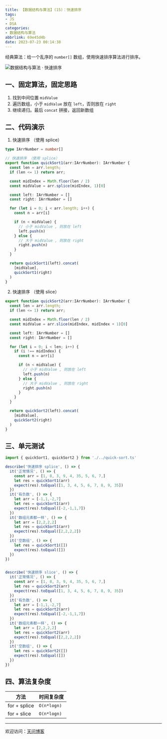 ```yaml
---
title: 【数据结构与算法】(15)：快速排序
tags:
- JS
- DSA
categories:
- 数据结构与算法
abbrlink: 69e45d4b
date: 2023-07-23 00:14:38
---
```


经典算法：给一个乱序的 `number[]` 数组，使用快速排序算法进行排序。

![数据结构与算法 · 快速排序](https://tiven.cn/static/img/img-dsa-01-6Q5tuJKvFrD-nx9eIVizq.jpg)

[//]: # (<!-- more -->)

## 一、固定算法，固定思路

1. 找到中间位置 `midValue`
2. 遍历数组，小于 `midValue` 放在 `left`，否则放在 `right`
3. 继续递归。最后 `concat` 拼接，返回新数组

## 二、代码演示

1. 快速排序 （使用 splice）

```typescript
type IArrNumber = number[]

// 快速排序 （使用 splice）
export function quickSort1(arr:IArrNumber): IArrNumber {
  const len = arr.length;
  if (len <= 1) return arr;

  const midIndex = Math.floor(len / 2)
  const midValue = arr.splice(midIndex, 1)[0]

  const left: IArrNumber = []
  const right: IArrNumber = []

  for (let i = 0; i < arr.length; i++) {
    const n = arr[i]

    if (n < midValue) {
      // 小于 midValue , 则放在 left
      left.push(n)
    } else {
      // 大于 midValue , 则放在 right
      right.push(n)
    }
  }

  return quickSort1(left).concat(
    [midValue],
    quickSort1(right)
  )
}
```

2. 快速排序 （使用 slice）

```typescript
export function quickSort2(arr:IArrNumber): IArrNumber {
  const len = arr.length;
  if (len <= 1) return arr;

  const midIndex = Math.floor(len / 2)
  const midValue = arr.slice(midIndex, midIndex + 1)[0]

  const left: IArrNumber = []
  const right: IArrNumber = []

  for (let i = 0; i < len; i++) {
    if (i !== midIndex) {
      const n = arr[i]

      if (n < midValue) {
        // 小于 midValue , 则放在 left
        left.push(n)
      } else {
        // 大于 midValue , 则放在 right
        right.push(n)
      }
    }
  }

  return quickSort2(left).concat(
    [midValue],
    quickSort2(right)
  )
}
```

## 三、单元测试

```typescript
import { quickSort1, quickSort2 } from './../quick-sort.ts'

describe('快速排序 splice', () => {
  it('正常情况', () => {
    const arr = [1, 8, 3, 9, 4, 35, 5, 6, 7,]
    let res = quickSort1(arr)
    expect(res).toEqual([1, 3, 4, 5, 6, 7, 8, 9, 35])
  })
  it('有负数', () => {
    let arr = [-1,1,-2,7]
    let res = quickSort1(arr)
    expect(res).toEqual([-2,-1,1,7])
  })
  it('数组元素都一样', () => {
    let arr = [2,2,2,2]
    let res = quickSort1(arr)
    expect(res).toEqual([2,2,2,2])
  })
  it('空数组', () => {
    let res = quickSort1([])
    expect(res).toEqual([])
  })
})


describe('快速排序 slice', () => {
  it('正常情况', () => {
    const arr = [1, 8, 3, 9, 4, 35, 5, 6, 7,]
    let res = quickSort2(arr)
    expect(res).toEqual([1, 3, 4, 5, 6, 7, 8, 9, 35])
  })
  it('有负数', () => {
    let arr = [-1,1,-2,7]
    let res = quickSort2(arr)
    expect(res).toEqual([-2,-1,1,7])
  })
  it('数组元素都一样', () => {
    let arr = [2,2,2,2]
    let res = quickSort2(arr)
    expect(res).toEqual([2,2,2,2])
  })
  it('空数组', () => {
    let res = quickSort2([])
    expect(res).toEqual([])
  })
})
```

## 四、算法复杂度

| 方法           | 时间复杂度    |
|--------------|----------|
| for + splice | `O(n*logn)` |
| for + slice  | `O(n*logn)`   |


---

欢迎访问：[天问博客](https://tiven.cn/p/69e45d4b/ "天问博客-专注于大前端技术")

